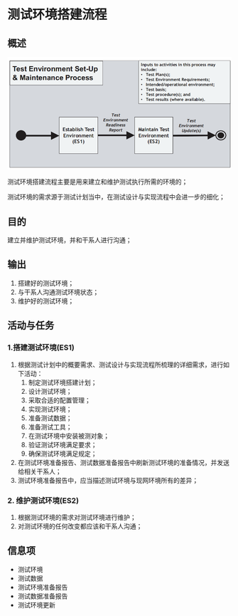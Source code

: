 # 测试环境搭建流程

## 概述

![](../../../../../.gitbook/assets/image%20%2896%29.png)

测试环境搭建流程主要是用来建立和维护测试执行所需的环境的；

测试环境的需求源于测试计划当中，在测试设计与实现流程中会进一步的细化；

## 目的

建立并维护测试环境，并和干系人进行沟通；

## 输出

1. 搭建好的测试环境；
2. 与干系人沟通测试环境状态；
3. 维护好的测试环境；

## 活动与任务

### 1.搭建测试环境\(ES1\)

1. 根据测试计划中的概要需求、测试设计与实现流程所梳理的详细需求，进行如下活动：
   1. 制定测试环境搭建计划；
   2. 设计测试环境；
   3. 采取合适的配置管理；
   4. 实现测试环境；
   5. 准备测试数据；
   6. 准备测试工具；
   7. 在测试环境中安装被测对象；
   8. 验证测试环境满足要求；
   9. 确保测试环境满足规定；
2. 在测试环境准备报告、测试数据准备报告中刷新测试环境的准备情况，并发送给相关干系人；
3. 测试环境准备报告中，应当描述测试环境与现网环境所有的差异；

### 2. 维护测试环境\(ES2\)

1. 根据测试环境的需求对测试环境进行维护；
2. 对测试环境的任何改变都应该和干系人沟通；

## 信息项

* 测试环境
* 测试数据
* 测试环境准备报告
* 测试数据准备报告
* 测试环境更新

